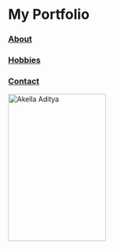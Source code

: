 
<!doctype html>
<html>
<head>
<title>
portfolio: Akella Aditya
</title>
</head>
<body>
<h1>My Portfolio</h1>
<a href="file:///C:/Users/adity/OneDrive/Desktop/html%20and%20css/about.html"><h3>About</h3></a>
<a href="file:///C:/Users/adity/OneDrive/Desktop/html%20and%20css/Hobbies.html"><h3>Hobbies</h3></a>
<a href="file:///C:/Users/adity/OneDrive/Desktop/html%20and%20css/Contact.html"><h3>Contact</h3></a>
<img src="aditya.jpeg" width="200" height="300" title="Akella Aditya">



</body>
</html>
